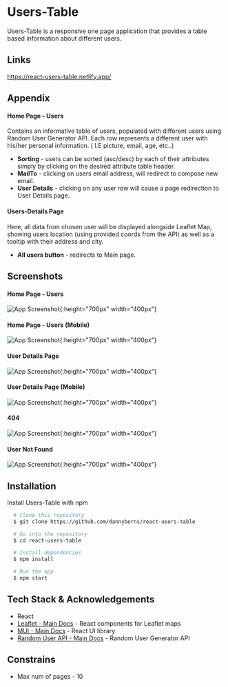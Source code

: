 # Users-Table

Users-Table is a responsive one page application that provides a table based information about different users.


## Links

https://react-users-table.netlify.app/

## Appendix

#### Home Page - Users
Contains an informative table of users, populated with different users using Random User Generator API.
Each row represents a different user with his/her personal information. ( I.E picture, email, age, etc..)

- **Sorting** - users can be sorted (asc/desc) by each of their attributes simply by clicking on the desired attribute table header.
- **MailTo** - clicking on users email address, will redirect to compose new email.
- **User Details** - clicking on any user row will cause a page redirection to User Details page.


#### Users-Details Page
Here, all data from chosen user will be displayed alongside Leaflet Map, showing users
location (using provided coords from the API) as well as a tooltip with their address and city.

- **All users button** - redirects to Main page.


## Screenshots

#### Home Page - Users

![App Screenshot](https://i.ibb.co/9mxDnn5/users-table-main.png){:height="700px" width="400px"}

#### Home Page - Users (Mobile)

![App Screenshot](https://i.ibb.co/gWyMQSc/users-table-main-mobile.png){:height="700px" width="400px"}

#### User Details Page

![App Screenshot](https://i.ibb.co/3T1HB6y/users-table-user.png){:height="700px" width="400px"}

#### User Details Page (Mobile)

![App Screenshot](https://i.ibb.co/yg4gvZ6/users-table-user-mobile.png){:height="700px" width="400px"}

#### 404

![App Screenshot](https://i.ibb.co/SnDHWPz/users-table-404.png){:height="700px" width="400px"}

#### User Not Found

![App Screenshot](https://i.ibb.co/nRRKQdG/users-table-notfound.png){:height="700px" width="400px"}



## Installation

Install Users-Table with npm

```bash
  # Clone this repository
  $ git clone https://github.com/dannyberns/react-users-table

  # Go into the repository
  $ cd react-users-table

  # Install dependencies
  $ npm install

  # Run the app
  $ npm start
```
    
## Tech Stack & Acknowledgements

- React
- [Leaflet - Main Docs](https://react-leaflet.js.org/) - React components for Leaflet maps
- [MUI - Main Docs](https://mui.com/) - React UI library
- [Random User API - Main Docs](https://randomuser.me/documentation) - Random User Generator API

## Constrains

- Max num of pages - 10



